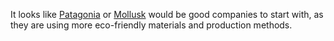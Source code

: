 

It looks like [Patagonia](https://www.patagonia.com/shop/mens-wetsuits) or [Mollusk](https://mollusksurfshop.com/pages/wetsuits) would be good companies to start with, as they are using more eco-friendly materials and production methods.
